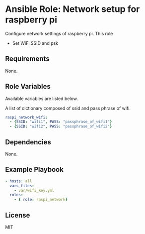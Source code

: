 Ansible Role: Network setup for raspberry pi
=========

Configure network settings of raspberry pi.
This role

- Set WiFi SSID and psk

Requirements
------------

None.

Role Variables
--------------
Available variables are listed below.

A list of dictionary composed of ssid and pass phrase of wifi.

``` yaml
raspi_network_wifi:
  - {SSID: "wifi1", PASS: "passphrase_of_wifi1"}
  - {SSID: "wifi2", PASS: "passphrase_of_wifi2"}
```

Dependencies
------------

None.

Example Playbook
----------------

``` yaml
- hosts: all
  vars_files:
    - var/wifi_key.yml
  roles:
    - { role: raspi_network}
```

License
-------

MIT

